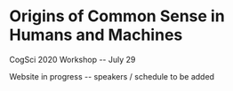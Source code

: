 # Origins of Common Sense in Humans and Machines
CogSci 2020 Workshop -- July 29

Website in progress -- speakers / schedule to be added
